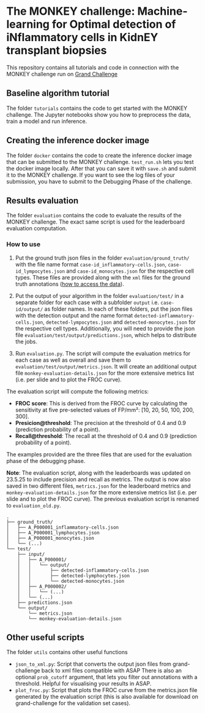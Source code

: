 # The MONKEY challenge: Machine-learning for Optimal detection of iNflammatory cells in KidnEY transplant biopsies
This repository contains all tutorials and code in connection with the MONKEY challenge run on [Grand Challenge](https://monkey.grand-challenge.org/)

## Baseline algorithm tutorial
The folder `tutorials` contains the code to get started with the MONKEY challenge.
The Jupyter notebooks show you how to preprocess the data, train a model and run inference.

## Creating the inference docker image
The folder `docker` contains the code to create the inference docker image that can be submitted to the MONKEY challenge.
`test_run.sh` lets you test the docker image locally. After that you can save it with `save.sh` and submit it to the MONKEY challenge.
If you want to see the log files of your submission, you have to submit to the Debugging Phase of the challenge.

## Results evaluation
The folder `evaluation` contains the code to evaluate the results of the MONKEY challenge. The exact same script is used for the leaderboard evaluation computation.

### How to use

1. Put the ground truth json files in the folder `evaluation/ground_truth/` with the file name format `case-id_inflammatory-cells.json`,
`case-id_lympocytes.json` and `case-id_monocytes.json` for the respective cell types. These files are provided along with the
`xml` files for the ground truth annotations ([how to access the data](https://monkey.grand-challenge.org/dataset-details/)).

2. Put the output of your algorithm in the folder `evaluation/test/` in a separate folder for each case with a subfolder `output` i.e. `case-id/output/` 
as folder names. In each of these folders, put the json files with the detection output and the name format 
`detected-inflammatory-cells.json`, `detected-lympocytes.json` and `detected-monocytes.json` for the respective cell types.
Additionally, you will need to provide the json file `evaluation/test/output/predictions.json`, which helps to distribute
the jobs.

3. Run `evaluation.py`. The script will compute the evaluation metrics for each case as well as overall and save them to 
`evaluation/test/output/metrics.json`. It will create an additional output file `monkey-evaluation-details.json` 
for the more extensive metrics list (i.e. per slide and to plot the FROC curve).

The evaluation script will compute the following metrics:
- **FROC score**: This is derived from the FROC curve by calculating the sensitivity at five pre-selected values of FP/mm²: [10, 20, 50, 100, 200, 300].
- **Presicion@threshold**: The precision at the threshold of 0.4 and 0.9 (prediction probability of a point).
- **Recall@threshold**: The recall at the threshold of 0.4 and 0.9 (prediction probability of a point).

The examples provided are the three files that are used for the evaluation phase of the debugging phase.

**Note**: The evaluation script, along with the leaderboards was updated on 23.5.25 to include precision and recall as metrics.
The output is now also saved in two different files, `metrics.json` for the leaderboard metrics and `monkey-evaluation-details.json` 
for the more extensive metrics list (i.e. per slide and to plot the FROC curve).
The previous evaluation script is renamed to `evaluation_old.py`.


```angular2html
.
├── ground_truth/
│   ├── A_P000001_inflammatory-cells.json
│   ├── A_P000001_lymphocytes.json
│   ├── A_P000001_monocytes.json
│   └── (...)
└── test/
    ├── input/
    │   ├── A_P000001/
    │   │   └── output/
    │   │       ├── detected-inflammatory-cells.json
    │   │       ├── detected-lymphocytes.json
    │   │       └── detected-monocytes.json
    │   ├── A_P000002/
    │   │   └── (...)
    │   └── (...)
    ├── predictions.json
    └── output/
        └── metrics.json
        └── monkey-evaluation-details.json
```

## Other useful scripts
The folder `utils` contains other useful functions
- `json_to_xml.py`: Script that converts the output json files from grand-challenge back to xml files compatible with ASAP
There is also an optional `prob_cutoff` argument, that lets you filter out annotations with a threshold.
Helpful for visualising your results in ASAP.
- `plot_froc.py`: Script that plots the FROC curve from the metrics.json file generated by the evaluation script 
(this is also available for download on grand-challenge for the validation set cases).